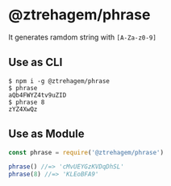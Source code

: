 # @ztrehagem/phrase

It generates ramdom string with `[A-Za-z0-9]`

## Use as CLI

```
$ npm i -g @ztrehagem/phrase
$ phrase
aQb4FWYZ4tv9uZID
$ phrase 8
zYZ4XwQz
```

## Use as Module

```js
const phrase = require('@ztrehagem/phrase')

phrase() //=> 'cMvUEYGzKVDqDhSL'
phrase(8) //=> 'KLEoBFA9'
```
